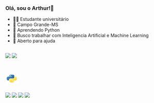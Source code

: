 ### Olá, sou o Arthur!👋

- 👨‍🎓 Estudante universitário
- 🚩 Campo Grande-MS
- 🐍 Aprendendo Python
- 🧠 Busco trabalhar com Inteligencia Artificial e Machine Learning
- 🌱 Aberto para ajuda 

 ##
<div>
<img height="140em" src="https://github-readme-stats.vercel.app/api?username=ArthurCacciatore&theme=midnight-purple&show_icons=true&hide_border=true&count_private=true"/>
<img height="140em" src="https://github-readme-stats.vercel.app/api/top-langs/?username=ArthurCacciatore&theme=midnight-purple&show_icons=true&hide_border=true&layout=compact"/>  
 </div>
  
  ##

<div style="display: inline_block"><br>
  <img align="center" alt="arthur-Python" height="30" width="40" src="https://raw.githubusercontent.com/devicons/devicon/master/icons/python/python-original.svg">
  
  
 ##
  
 <div>
  <a href="https://www.instagram.com/arthur_cacciatore/" target="_blank"><img src="https://img.shields.io/badge/-Instagram-%23E4405F?style=for-the-badge&logo=instagram&logoColor=white" target="_blank"></a>
  <a href="https://discord.com/users/303951586118336512" target="_blank"><img src="https://img.shields.io/badge/Discord-7289DA?style=for-the-badge&logo=discord&logoColor=white" target="_blank"></a>
  <a href = "mailto:arthurcacciatori@gmail.com"><img src="https://img.shields.io/badge/-Gmail-%23333?style=for-the-badge&logo=gmail&logoColor=white" target="_blank"></a>
  <a href="https://www.linkedin.com/in/" target="_blank"><img src="https://img.shields.io/badge/-LinkedIn-%230077B5?style=for-the-badge&logo=linkedin&logoColor=white" target="_blank"></a> 
   
 </div>
